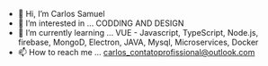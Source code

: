 - 👋 Hi, I’m Carlos Samuel
- 👀 I’m interested in ... CODDING AND DESIGN
- 🌱 I’m currently learning ... VUE - Javascript, TypeScript, Node.js, firebase, MongoD, Electron, JAVA, Mysql, Microservices, Docker
- 📫 How to reach me ... carlos_contatoprofissional@outlook.com
<!---
AzuUmy/AzuUmy is a ✨ special ✨ repository because its `README.md` (this file) appears on your GitHub profile.
You can click the Preview link to take a look at your changes.
--->
